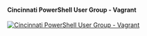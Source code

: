 ﻿#### Cincinnati PowerShell User Group - Vagrant

[![Cincinnati PowerShell User Group - Vagrant](https://i2.ytimg.com/vi/ajKs2DGERF4/hqdefault.jpg "Cincinnati PowerShell User Group - Vagrant")](https://www.youtube.com/watch?v=ajKs2DGERF4)



